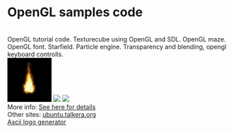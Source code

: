 <h1>OpenGL samples code </h1>
<br>
OpenGL tutorial code. Texturecube using OpenGL and SDL. OpenGL maze. OpenGL font. Starfield. Particle engine. 
Transparency and blending, opengl keyboard controlls.
<br>
<img src="fire.jpg" width="100">
<img src="http://talkera.org.cp-in-1.webhostbox.net/opengl/wp-content/uploads/2014/04/cube3-220x162.png" width="100">
<img src="http://talkera.org.cp-in-1.webhostbox.net/opengl/wp-content/uploads/2014/04/texturedCube.png" width="100">
<br>
More info:
<a href='http://talkera.org/opengl/'>See here for details </a>
<br>
Other sites:
<a href='http://ubuntu.talkera.org'>ubuntu.talkera.org </a> <br>
<a href='http://talkera.org.cp-in-1.webhostbox.net/ascii/ascii.php'> Ascii logo generator </a> <br>


